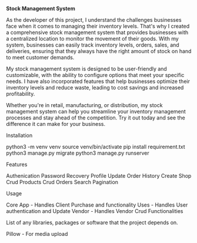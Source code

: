 **Stock Management System**

As the developer of this project, I understand the challenges businesses face when it comes to managing their inventory levels. That's why I created a comprehensive stock management system that provides businesses with a centralized location to monitor the movement of their goods. With my system, businesses can easily track inventory levels, orders, sales, and deliveries, ensuring that they always have the right amount of stock on hand to meet customer demands.

My stock management system is designed to be user-friendly and customizable, with the ability to configure options that meet your specific needs. I have also incorporated features that help businesses optimize their inventory levels and reduce waste, leading to cost savings and increased profitability.

Whether you're in retail, manufacturing, or distribution, my stock management system can help you streamline your inventory management processes and stay ahead of the competition. Try it out today and see the difference it can make for your business.


Installation

python3 -m venv venv
source venv/bin/activate
pip install requirement.txt
python3 manage.py migrate
python3 manage.py runserver

Features

Authenication
Password Recovery
Profile Update
Order History
Create Shop
Crud Products 
Crud Orders
Search 
Pagination

Usage 

Core App - Handles Client Purchase and functionality
Uses - Handles User authentication and Update
Vendor - Handles Vendor Crud Functionalities



List of any libraries, packages or software that the project depends on.

Pillow - For media upload
